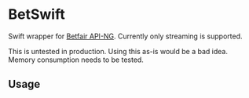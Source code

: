 # BetSwift

Swift wrapper for [Betfair API-NG](http://docs.developer.betfair.com/docs/display/1smk3cen4v3lu3yomq5qye0ni). Currently only streaming is supported.

This is untested in production. Using this as-is would be a bad idea. Memory consumption needs to be tested.

## Usage

